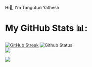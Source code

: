 Hi👋, I'm  Tanguturi Yathesh 
# My GitHub Stats  📊:
[![GitHub Streak](https://streak-stats.demolab.com?user=yathesh1492&theme=highcontrast)](https://git.io/streak-stats)
![Github Status](https://github-readme-stats.vercel.app/api?username=yathesh1492&theme=radical&hide_border=false&include_all_commits=true&count_private=true)<br/>
![](https://github-readme-stats.vercel.app/api/top-langs/?username=yathesh1492&theme=radical&hide_border=false&include_all_commits=true&count_private=true&layout=compact)

[![](https://visitcount.itsvg.in/api?id=yathesh1492&icon=5&color=1)](https://visitcount.itsvg.in)

